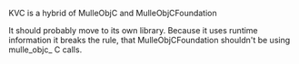 KVC is a hybrid of MulleObjC and MulleObjCFoundation

It should probably move to its own library. Because it 
uses runtime information it breaks the rule, that
MulleObjCFoundation shouldn't be using mulle_objc_
C calls.
